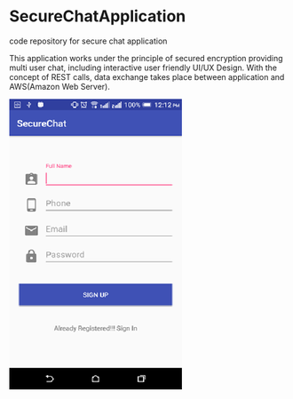 # SecureChatApplication
code repository for secure chat application

This application works under the principle of secured encryption providing multi user chat, including interactive user friendly UI/UX Design. With the concept of REST calls, data exchange takes place between application and AWS(Amazon Web Server).

![alt text](https://github.com/sowmyaKathula/SecureChatApplication/blob/master/sc/1.png)
